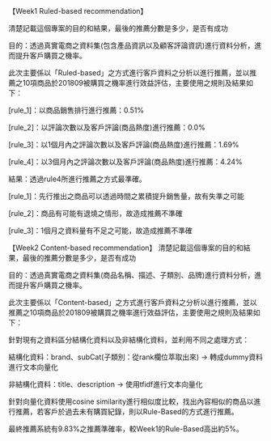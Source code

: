 【Week1 Ruled-based recommendation】

清楚記載這個專案的目的和結果，最後的推薦分數是多少，是否有成功

目的：透過真實電商之資料集(包含產品資訊以及顧客評論資訊)進行資料分析，進而提升客戶購買之機率。

此次主要係以「Ruled-based」之方式進行客戶資料之分析以進行推薦，並以推薦之10項商品於201809被購買之機率進行效益評估，主要使用之規則及結果如下：

[rule_1]：以商品銷售排行進行推薦：0.51%

[rule_2]：以評論次數以及客戶評論(商品熱度)進行推薦：0.0%

[rule_3]：以1個月內之評論次數以及客戶評論(商品熱度)進行推薦：1.69%

[rule_4]：以3個月內之評論次數以及客戶評論(商品熱度)進行推薦：4.24%

結果：透過rule4所進行推薦之方式最準確。

[rule_1]：先行推出之商品可以透過時間之累積提升銷售量，故有失準之可能

[rule_2]：商品有可能有退燒之情形，故造成推薦不準確

[rule_3]：1個月之資料量有不足之可能，故造成推薦不準確


【Week2 Content-based recommendation】
清楚記載這個專案的目的和結果，最後的推薦分數是多少，是否有成功

目的：透過真實電商之資料集(商品名稱、描述、子類別、品牌)進行資料分析，進而提升客戶購買之機率。

此次主要係以「Content-based」之方式進行客戶資料之分析以進行推薦，並以推薦之10項商品於201809被購買之機率進行效益評估，主要使用之規則及結果如下：

針對現有之資料區分結構化資料以及非結構化資料，並利用不同之處理方式：

結構化資料：brand、subCat(子類別：從rank欄位萃取出來) → 轉成dummy資料進行文本向量化

非結構化資料：title、description → 使用tfidf進行文本向量化

針對向量化資料使用cosine similarity進行相似度比較，找出內容相似的商品以進行推薦，若客戶於過去未有購買紀錄，則以Rule-Based的方式進行推薦。

最終推薦系統有9.83%之推薦準確率，較Week1的Rule-Based高出約5%。


